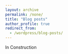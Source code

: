 ```yaml
---
layout: archive
permalink: /none/
title: "Blog posts"
author_profile: true
redirect_from:
  - /wordpress/blog-posts/
---
```


In Construction